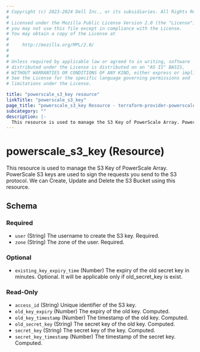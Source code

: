 ```yaml
---
# Copyright (c) 2023-2024 Dell Inc., or its subsidiaries. All Rights Reserved.
#
# Licensed under the Mozilla Public License Version 2.0 (the "License");
# you may not use this file except in compliance with the License.
# You may obtain a copy of the License at
#
#     http://mozilla.org/MPL/2.0/
#
#
# Unless required by applicable law or agreed to in writing, software
# distributed under the License is distributed on an "AS IS" BASIS,
# WITHOUT WARRANTIES OR CONDITIONS OF ANY KIND, either express or implied.
# See the License for the specific language governing permissions and
# limitations under the License.

title: "powerscale_s3_key resource"
linkTitle: "powerscale_s3_key"
page_title: "powerscale_s3_key Resource - terraform-provider-powerscale"
subcategory: ""
description: |-
  This resource is used to manage the S3 Key of PowerScale Array. PowerScale S3 keys are used to sign the requests you send to the S3 protocol. We can Create, Update and Delete the S3 Bucket using this resource.
---
```


# powerscale_s3_key (Resource)

This resource is used to manage the S3 Key of PowerScale Array. PowerScale S3 keys are used to sign the requests you send to the S3 protocol. We can Create, Update and Delete the S3 Bucket using this resource.




<!-- schema generated by tfplugindocs -->
## Schema

### Required

- `user` (String) The username to create the S3 key. Required.
- `zone` (String) The zone of the user. Required.

### Optional

- `existing_key_expiry_time` (Number) The expiry of the old secret key in minutes. Optional. It will be applicable only if old_secret_key is exist.

### Read-Only

- `access_id` (String) Unique identifier of the S3 key.
- `old_key_expiry` (Number) The expiry of the old key. Computed.
- `old_key_timestamp` (Number) The timestamp of the old key. Computed.
- `old_secret_key` (String) The secret key of the old key. Computed.
- `secret_key` (String) The secret key of the key. Computed.
- `secret_key_timestamp` (Number) The timestamp of the secret key. Computed.

